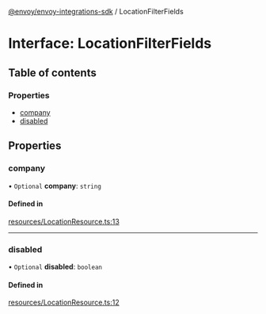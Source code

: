 [@envoy/envoy-integrations-sdk](../README.md) / LocationFilterFields

# Interface: LocationFilterFields

## Table of contents

### Properties

- [company](locationfilterfields.md#company)
- [disabled](locationfilterfields.md#disabled)

## Properties

### company

• `Optional` **company**: `string`

#### Defined in

[resources/LocationResource.ts:13](https://github.com/envoy/envoy-integrations-sdk-nodejs/blob/6f08a82/src/resources/LocationResource.ts#L13)

___

### disabled

• `Optional` **disabled**: `boolean`

#### Defined in

[resources/LocationResource.ts:12](https://github.com/envoy/envoy-integrations-sdk-nodejs/blob/6f08a82/src/resources/LocationResource.ts#L12)
